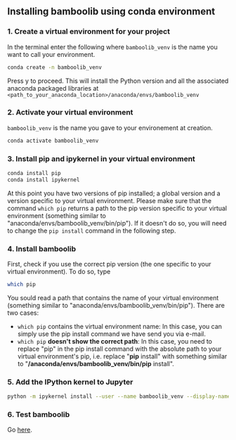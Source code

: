 ## Installing bamboolib using conda environment

### 1. Create a virtual environment for your project

In the terminal enter the following where `bamboolib_venv` is the name you want to call your environment.

```bash
conda create -n bamboolib_venv
```

Press y to proceed. This will install the Python version and all the associated anaconda packaged libraries at `<path_to_your_anaconda_location>/anaconda/envs/bamboolib_venv`

### 2. Activate your virtual environment

`bamboolib_venv` is the name you gave to your environement at creation.

```bash
conda activate bamboolib_venv
```

### 3. Install pip and ipykernel in your virtual environment

```bash
conda install pip
conda install ipykernel
```

At this point you have two versions of pip installed; a global version and a version specific to your virtual environment. Please make sure that the command `which pip` returns a path to the pip version specific to your virtual environment (something similar to "anaconda/envs/bamboolib_venv/bin/pip"). If it doesn't do so, you will need to change the `pip install` command in the following step.

### 4. Install bamboolib

First, check if you use the correct pip version (the one specific to your virtual environment). To do so, type

```bash
which pip
```

You sould read a path that contains the name of your virtual environment (something similar to "anaconda/envs/bamboolib_venv/bin/pip"). There are two cases:

- `which pip` contains the virtual environment name: In this case, you can simply use the pip install command we have send you via e-mail.
- `which pip` **doesn't show the correct path**: In this case, you need to replace "pip" in the pip install command with the absolute path to your virtual environment's pip, i.e. replace "**pip** install" with something similar to "**/anaconda/envs/bamboolib_venv/bin/pip** install".

### 5. Add the IPython kernel to Jupyter

```bash
python -m ipykernel install --user --name bamboolib_venv --display-name "bamboolib_venv"
```

### 6. Test bamboolib

Go [here](https://github.com/tkrabel/bamboolib/blob/master/Installation.md#test-the-library).

